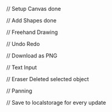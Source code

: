 // Setup Canvas done

// Add Shapes done

// Freehand Drawing

// Undo Redo

// Download as PNG

// Text Input

// Eraser Deleted selected object

// Panning

// Save to localstorage for every update
